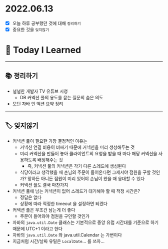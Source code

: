 # 2022.06.13

- [x]  오늘 하루 공부했던 것에 대해 `정리하기`
- [x]  중요한 것을 `잊지않기`

# 🚩 Today I Learned

---

## 📚 정리하기

- 널널한 개발자 TV 유튜브 시청
    - DB 커넥션 풀의 용도를 묻는 질문의 숨은 의도
- 모던 자바 인 액션 요약 정리

---

## 🏷 잊지않기

- 커넥션 풀이 필요한 가장 결정적인 이유는
    - 커넥션 연결 비용이 비싸기 때문에 커넥션을 미리 생성해두는 것
    - 미리 커넥션을 만들어 놓아 클라이언트의 요청을 받을 때 마다 해당 커넥션을 사용하도록 배정해주는 것
        - 즉, 커넥션 풀의 커넥션은 각기 다른 스레드에 생성된다
    - 식당이라고 생각했을 때 손님의 주문이 들어온다면 그제서야 점원을 구할 것인가? 망하든 아니든 점원이 미리 있어야 손님이 왔을 때 응대할 수 있다
    - 커넥션 풀도 결국 마찬가지
- 커넥션 풀에 남는 커넥션이 없어 스레드가 대기해야 할 때 적정 시간은?
    - 정답은 없다
    - 상황에 따라 적정한 timeout 을 설정하면 되겠다
- 커넥션 풀은 무조건 남는게 더 좋다
    - 주문이 들어와야 점원을 구인할 것인가
- 자바의 `java.util.Date` 클래스는 기본적으로 중앙 유럽 시간대를 기준으로 하기 때문에 UTC+1 이라고 한다
- 자바의 `java.util.Date` 와 java.util.Calendar 는 가변이다
- 지금처럼 시간/날짜 유틸은 `LocalDate`… 를 쓰자…